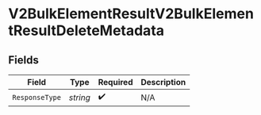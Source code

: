 # V2BulkElementResultV2BulkElementResultDeleteMetadata


## Fields

| Field              | Type               | Required           | Description        |
| ------------------ | ------------------ | ------------------ | ------------------ |
| `ResponseType`     | *string*           | :heavy_check_mark: | N/A                |